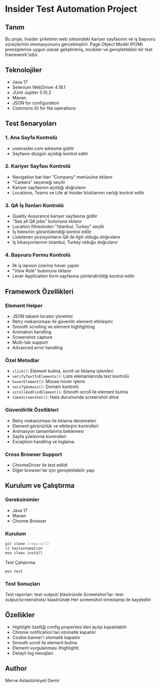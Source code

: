 # Insider Test Automation Project

## Tanım
Bu proje, Insider şirketinin web sitesindeki kariyer sayfasının ve iş başvuru süreçlerinin otomasyonunu gerçekleştirir. Page Object Model (POM) prensiplerine uygun olarak geliştirilmiş, modüler ve genişletilebilir bir test framework'üdür.

## Teknolojiler
- Java 17
- Selenium WebDriver 4.18.1
- JUnit Jupiter 5.10.2
- Maven
- JSON for configuration
- Commons IO for file operations

## Test Senaryoları

### 1. Ana Sayfa Kontrolü
- useinsider.com adresine gidilir
- Sayfanın düzgün açıldığı kontrol edilir

### 2. Kariyer Sayfası Kontrolü
- Navigation bar'dan "Company" menüsüne tıklanır
- "Careers" seçeneği seçilir
- Kariyer sayfasının açıldığı doğrulanır
- Locations, Teams ve Life at Insider bloklarının varlığı kontrol edilir

### 3. QA İş İlanları Kontrolü
- Quality Assurance kariyer sayfasına gidilir
- "See all QA jobs" butonuna tıklanır
- Location filtresinden "Istanbul, Turkey" seçilir
- İş listesinin görüntülendiği kontrol edilir
- Listelenen pozisyonların QA ile ilgili olduğu doğrulanır
- İş lokasyonlarının Istanbul, Turkey olduğu doğrulanır

### 4. Başvuru Formu Kontrolü
- İlk iş ilanının üzerine hover yapılır
- "View Role" butonuna tıklanır
- Lever Application form sayfasına yönlendirildiği kontrol edilir

## Framework Özellikleri

### Element Helper
- JSON tabanlı locator yönetimi
- Retry mekanizması ile güvenilir element etkileşimi
- Smooth scrolling ve element highlighting
- Animation handling
- Screenshot capture
- Multi-tab support
- Advanced error handling

### Özel Metodlar
- `click()`: Element bulma, scroll ve tıklama işlemleri
- `verifyTextInElements()`: Liste elemanlarında text kontrolü
- `hoverElement()`: Mouse hover işlemi
- `verifyDomain()`: Domain kontrolü
- `scrollAndFindElement()`: Smooth scroll ile element bulma
- `takeScreenshot()`: Hata durumunda screenshot alma

### Güvenilirlik Özellikleri
- Retry mekanizması ile tıklama denemeleri
- Element görünürlük ve etkileşim kontrolleri
- Animasyon tamamlanma beklemesi
- Sayfa yüklenme kontrolleri
- Exception handling ve loglama

### Cross Browser Support
- ChromeDriver ile test edildi
- Diğer browser'lar için genişletilebilir yapı

## Kurulum ve Çalıştırma

### Gereksinimler
- Java 17
- Maven
- Chrome Browser

### Kurulum
```bash
git clone [repo-url]
cd testautomation
mvn clean install
```

Test Çalıştırma
```
mvn test
```

### Test Sonuçları
Test raporları: test-output/ klasöründe
Screenshot'lar: test-output/screenshots/ klasöründe
Her screenshot timestamp ile kaydedilir

## Özellikler

- Highlight özelliği config.properties'den açılıp kapatılabilir
- Chrome notification'ları otomatik kapatılır
- Cookie banner'ı otomatik kapatılır
- Smooth scroll ile element bulma
- Element vurgulanması (highlight)
- Detaylı log mesajları

## Author
Merve Aslantürkiyeli Demir